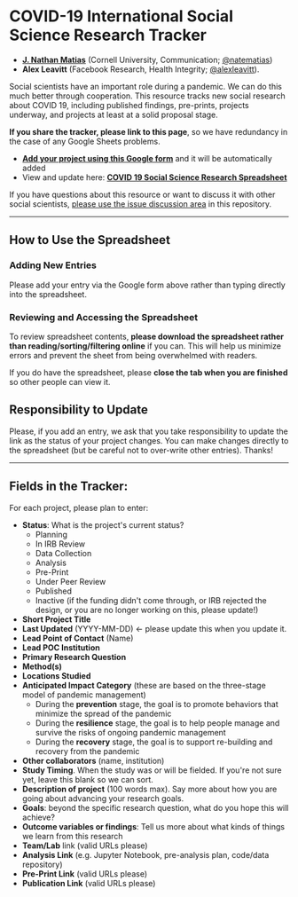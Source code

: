 # COVID-19 International Social Science Research Tracker
* **[J. Nathan Matias](https://natematias.com)** (Cornell University, Communication; [@natematias](https://twitter.com/natematias))
* **Alex Leavitt** (Facebook Research, Health Integrity; [@alexleavitt](https://twitter.com/alexleavitt)). 

Social scientists have an important role during a pandemic. We can do this much better through cooperation. This resource tracks new social research about COVID 19, including published findings, pre-prints, projects underway, and projects at least at a solid proposal stage.

**If you share the tracker, please link to this page**, so we have redundancy in the case of any Google Sheets problems.

* **[Add your project using this Google form](https://forms.gle/K5CUpHYk23XXZSrh7)** and it will be automatically added
* View and update here: **[COVID 19 Social Science Research Spreadsheet](https://docs.google.com/spreadsheets/d/1DuY8VLV2yG8TAOZbtyNtrhHERmzUjSaXpAo0_59z_XU/edit?ts=5e73b15d#gid=0)**

If you have questions about this resource or want to discuss it with other social scientists, [please use the issue discussion area](https://github.com/natematias/covid-19-social-science-research/issues) in this repository. 

---

## How to Use the Spreadsheet
### Adding New Entries
Please add your entry via the Google form above rather than typing directly into the spreadsheet.

### Reviewing and Accessing the Spreadsheet
To review spreadsheet contents, **please download the spreadsheet rather than reading/sorting/filtering online** if you can. This will help us minimize errors and prevent the sheet from being overwhelmed with readers. 

If you do have the spreadsheet, please **close the tab when you are finished** so other people can view it.

## Responsibility to Update
Please, if you add an entry, we ask that you take responsibility to update the link as the status of your project changes. You can make changes directly to the spreadsheet (but be careful not to over-write other entries). Thanks!

---

## Fields in the Tracker:
For each project, please plan to enter:
* **Status**: What is the project's current status?
  * Planning
  * In IRB Review
  * Data Collection
  * Analysis
  * Pre-Print
  * Under Peer Review
  * Published
  * Inactive (if the funding didn't come through, or IRB rejected the design, or you are no longer working on this, please update!)
* **Short Project Title**
* **Last Updated** (YYYY-MM-DD) <- please update this when you update it. 
* **Lead Point of Contact** (Name)
* **Lead POC Institution**
* **Primary Research Question**
* **Method(s)**
* **Locations Studied**
* **Anticipated Impact Category** (these are based on the three-stage model of pandemic management) 
  * During the **prevention** stage, the goal is to promote behaviors that minimize the spread of the pandemic
  * During the **resilience** stage, the goal is to help people manage and survive the risks of ongoing pandemic management
  * During the **recovery** stage, the goal is to support re-building and recovery from the pandemic
* **Other collaborators** (name, institution)
* **Study Timing**. When the study was or will be fielded. If you're not sure yet, leave this blank so we can sort.
* **Description of project** (100 words max). Say more about how you are going about advancing your research goals. 
* **Goals**: beyond the specific research question, what do you hope this will achieve?
* **Outcome variables or findings**: Tell us more about what kinds of things we learn from this research
* **Team/Lab** link (valid URLs please)
* **Analysis Link** (e.g. Jupyter Notebook, pre-analysis plan, code/data repository)
* **Pre-Print Link** (valid URLs please)
* **Publication Link** (valid URLs please)
